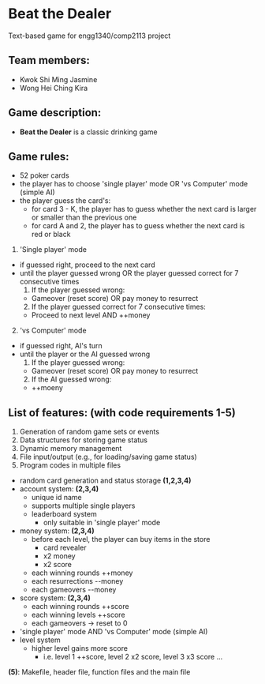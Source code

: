 # Beat the Dealer
Text-based game for engg1340/comp2113 project

## Team members:
- Kwok Shi Ming Jasmine
- Wong Hei Ching Kira

## Game description:
- **Beat the Dealer** is a classic drinking game

## Game rules:
- 52 poker cards
- the player has to choose 'single player' mode OR 'vs Computer' mode (simple AI)
- the player guess the card's:
  - for card 3 - K, the player has to guess whether the next card is larger or smaller than the previous one
  - for card A and 2, the player has to guess whether the next card is red or black
 
1. 'Single player' mode
- if guessed right, proceed to the next card
- until the player guessed wrong OR the player guessed correct for 7 consecutive times
  1. If the player guessed wrong:
   - Gameover (reset score) OR pay money to resurrect
  2. If the player guessed correct for 7 consecutive times:
   - Proceed to next level AND ++money

2. 'vs Computer' mode
- if guessed right, AI's turn
- until the player or the AI guessed wrong 
  1. If the player guessed wrong:
   - Gameover (reset score) OR pay money to resurrect
  2. If the AI guessed wrong:
   - ++moeny 
                                                                                                                                                                        
## List of features: (with code requirements 1-5)

1. Generation of random game sets or events
2. Data structures for storing game status
3. Dynamic memory management
4. File input/output (e.g., for loading/saving game status)
5. Program codes in multiple files

- random card generation and status storage **(1,2,3,4)**
- account system: **(2,3,4)**
  - unique id name
  - supports multiple single players
  - leaderboard system
    - only suitable in 'single player' mode
- money system: **(2,3,4)**
  - before each level, the player can buy items in the store
    - card revealer
    - x2 money
    - x2 score
  - each winning rounds ++money
  - each resurrections --money
  - each gameovers --money
- score system: **(2,3,4)**
  - each winning rounds ++score
  - each winning levels ++score 
  - each gameovers -> reset to 0
- 'single player' mode AND 'vs Computer' mode (simple AI) 
- level system 
  - higher level gains more score
    - i.e. level 1 ++score, level 2 x2 score, level 3 x3 score ... 

**(5)**: Makefile, header file, function files and the main file

